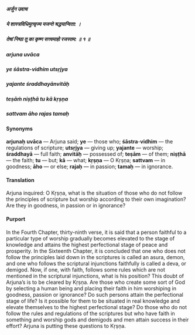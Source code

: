 ##### अर्जुन उवाच
##### ये शास्त्रविधिमुत्सृज्य यजन्ते श्रद्धयान्विता: ।
##### तेषां निष्ठा तु का कृष्ण सत्त्वमाहो रजस्तम: ॥ १ ॥

##### arjuna uvāca
##### ye śāstra-vidhim utsṛjya
##### yajante śraddhayānvitāḥ
##### teṣāṁ niṣṭhā tu kā kṛṣṇa
##### sattvam āho rajas tamaḥ

#### Synonyms

**arjunaḥ** **uvāca** — Arjuna said; **ye** — those who; **śāstra**-**vidhim** — the regulations of scripture; **utsṛjya** — giving up; **yajante** — worship; **śraddhayā** — full faith; **anvitāḥ** — possessed of; **teṣām** — of them; **niṣṭhā** — the faith; **tu** — but; **kā** — what; **kṛṣṇa** — O Kṛṣṇa; **sattvam** — in goodness; **āho** — or else; **rajaḥ** — in passion; **tamaḥ** — in ignorance.

#### Translation

Arjuna inquired: O Kṛṣṇa, what is the situation of those who do not follow the principles of scripture but worship according to their own imagination? Are they in goodness, in passion or in ignorance?

#### Purport

In the Fourth Chapter, thirty-ninth verse, it is said that a person faithful to a particular type of worship gradually becomes elevated to the stage of knowledge and attains the highest perfectional stage of peace and prosperity. In the Sixteenth Chapter, it is concluded that one who does not follow the principles laid down in the scriptures is called an asura, demon, and one who follows the scriptural injunctions faithfully is called a deva, or demigod. Now, if one, with faith, follows some rules which are not mentioned in the scriptural injunctions, what is his position? This doubt of Arjuna’s is to be cleared by Kṛṣṇa. Are those who create some sort of God by selecting a human being and placing their faith in him worshiping in goodness, passion or ignorance? Do such persons attain the perfectional stage of life? Is it possible for them to be situated in real knowledge and elevate themselves to the highest perfectional stage? Do those who do not follow the rules and regulations of the scriptures but who have faith in something and worship gods and demigods and men attain success in their effort? Arjuna is putting these questions to Kṛṣṇa.